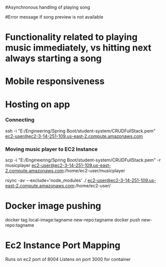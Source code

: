 #Asynchronous handling of playing song

#Error message if song preview is not available

# Functionality related to playing music immediately, vs hitting next always starting a song

# Mobile responsiveness

# Hosting on app

 ### Connecting

 ssh -i "E:/Engineering/Spring Boot/student-system/CRUDFullStack.pem" ec2-user@ec2-3-14-251-109.us-east-2.compute.amazonaws.com


 ### Moving music player to EC2 Instance

 scp -i "E:/Engineering/Spring Boot/student-system/CRUDFullStack.pem" -r musicplayer ec2-user@ec2-3-14-251-109.us-east-2.compute.amazonaws.com:/home/ec2-user/musicplayer

 rsync -av --exclude='node_modules' ./ ec2-user@ec2-3-14-251-109.us-east-2.compute.amazonaws.com:/home/ec2-user/

 # Docker image pushing

 docker tag local-image:tagname new-repo:tagname
docker push new-repo:tagname

# Ec2 Instance Port Mapping

Runs on ec2 port of 8004
Listens on port 3000 for container